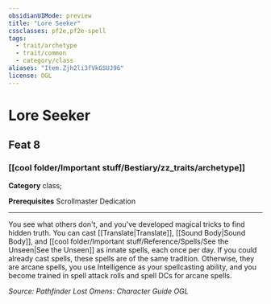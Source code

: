 ```yaml
---
obsidianUIMode: preview
title: "Lore Seeker"
cssclasses: pf2e,pf2e-spell
tags:
  - trait/archetype
  - trait/common
  - category/class
aliases: "Item.Zjh2li3fVkGSUJ96"
license: OGL
---
```

# Lore Seeker
## Feat 8
### [[cool folder/Important stuff/Bestiary/zz_traits/archetype]]

**Category** class; 



**Prerequisites** Scrollmaster Dedication
* * *
You see what others don't, and you've developed magical tricks to find hidden truth. You can cast [[Translate|Translate]], [[Sound Body|Sound Body]], and [[cool folder/Important stuff/Reference/Spells/See the Unseen|See the Unseen]] as innate spells, each once per day. If you could already cast spells, these spells are of the same tradition. Otherwise, they are arcane spells, you use Intelligence as your spellcasting ability, and you become trained in spell attack rolls and spell DCs for arcane spells.

*Source: Pathfinder Lost Omens: Character Guide*
*OGL*